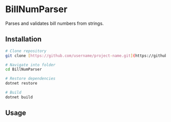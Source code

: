 # BillNumParser

Parses and validates bill numbers from strings.

## Installation

```bash
# Clone repository
git clone [https://github.com/username/project-name.git](https://github.com/Neil-Barot/BillNumParser.git)

# Navigate into folder
cd BillNumParser

# Restore dependencies
dotnet restore

# Build
dotnet build
```

## Usage
